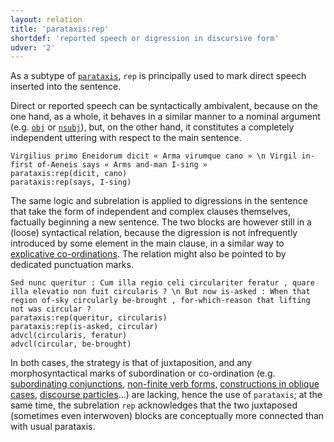 ```yaml
---
layout: relation
title: 'parataxis:rep'
shortdef: 'reported speech or digression in discursive form'
udver: '2'
---
```


As a subtype of [`parataxis`](u-dep/parataxis), `rep` is principally used to mark direct speech inserted into the sentence.

Direct or reported speech can be syntactically ambivalent, because on the one hand, as a whole, it behaves in a similar manner to a nominal argument (e.g. [`obj`](la-dep/obj) or [`nsubj`](la-dep/nsubj)), but, on the other hand, it constitutes a completely independent uttering with respect to the main sentence.

~~~ sdparse
Virgilius primo Eneidorum dicit « Arma virumque cano » \n Virgil in-first of-Aeneis says « Arms and-man I-sing »
parataxis:rep(dicit, cano)
parataxis:rep(says, I-sing)
~~~

The same logic and subrelation is applied to digressions in the sentence that take the form of independent and complex clauses themselves, factually beginning a new sentence. The two blocks are however still in a (loose) syntactical relation, because the digression is not infrequently introduced by some element in the main clause, in a similar way to [explicative co-ordinations](la-feat/conj-expl). The relation might also be pointed to by dedicated punctuation marks.

~~~ sdparse
Sed nunc queritur : Cum illa regio celi circulariter feratur , quare illa elevatio non fuit circularis ? \n But now is-asked : When that region of-sky circularly be-brought , for-which-reason that lifting not was circular ?
parataxis:rep(queritur, circularis)
parataxis:rep(is-asked, circular)
advcl(circularis, feratur)
advcl(circular, be-brought)
~~~

In both cases, the strategy is that of juxtaposition, and any morphosyntactical marks of subordination or co-ordination (e.g. [subordinating conjunctions](la-pos/SCONJ), [non-finite verb forms](la-feat/VerbForm), [constructions in oblique cases](la-dep/advcl-abs), [discourse particles](la-dep/discourse)...) are lacking, hence the use of `parataxis`; at the same time, the subrelation `rep` acknowledges that the two juxtaposed (sometimes even interwoven) blocks are conceptually more connected than with usual parataxis.

<!-- Interlanguage links updated Pá kvě 14 11:09:20 CEST 2021 -->

